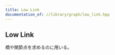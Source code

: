 ```yaml
---
title: Low Link
documentation_of: //library/graph/low_link.hpp
---
```

## Low Link

橋や関節点を求めるのに用いる。
